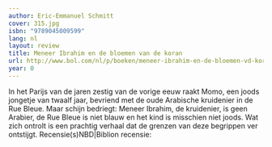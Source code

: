 ```yaml
---
author: Eric-Emmanuel Schmitt
cover: 315.jpg
isbn: "9789045009599"
lang: nl
layout: review
title: Meneer Ibrahim en de bloemen van de koran
url: http://www.bol.com/nl/p/boeken/meneer-ibrahim-en-de-bloemen-vd-koran/1001004001989628/index.html
year: 0
---
```


In het Parijs van de jaren zestig van de vorige eeuw raakt Momo, een joods jongetje van twaalf jaar, bevriend met de oude Arabische kruidenier in de Rue Bleue. Maar schijn bedriegt: Meneer Ibrahim, de kruidenier, is geen Arabier, de Rue Bleue is niet blauw en het kind is misschien niet joods. Wat zich ontrolt is een prachtig verhaal dat de grenzen van deze begrippen ver ontstijgt. Recensie(s)NBD|Biblion recensie:
